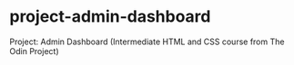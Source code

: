# project-admin-dashboard
Project: Admin Dashboard (Intermediate HTML and CSS course from The Odin Project)
